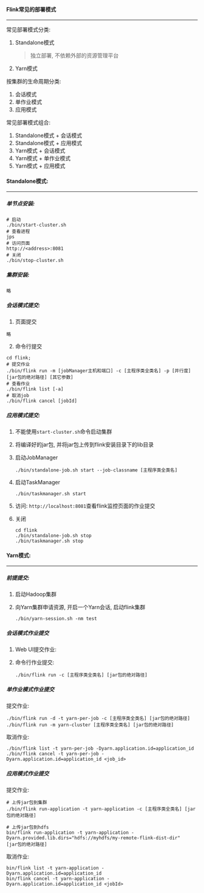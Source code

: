 #### Flink常见的部署模式

---

常见部署模式分类:

1. Standalone模式

   > 独立部署, 不依赖外部的资源管理平台

2. Yarn模式

   > 

按集群的生命周期分类:

1. 会话模式
2. 单作业模式
3. 应用模式

常见部署模式组合:

1. Standalone模式 + 会话模式
2. Standalone模式 + 应用模式
3. Yarn模式 + 会话模式
4. Yarn模式 + 单作业模式
5. Yarn模式 + 应用模式



#### Standalone模式:

---

##### 单节点安装:

```
# 启动
./bin/start-cluster.sh
# 查看进程
jps
# 访问页面
http://<address>:8081
# 关闭
./bin/stop-cluster.sh
```

##### 集群安装:

```
略
```

##### 会话模式提交: 

1. 页面提交

```
略
```

2. 命令行提交

```
cd flink;
# 提交作业
./bin/flink run -m [jobManager主机和端口] -c [主程序类全类名] -p [并行度] [jar包的绝对路径] [其它参数]
# 查看作业
./bin/flink list [-a]
# 取消job
./bin/flink cancel [jobId]
```

##### 应用模式提交:

1. 不能使用`start-cluster.sh`命令启动集群

2. 将编译好的jar包, 并将jar包上传到flink安装目录下的lib目录

3. 启动JobManager

   ```
   ./bin/standalone-job.sh start --job-classname [主程序类全类名]
   ```

4. 启动TaskManager

   ```
   ./bin/taskmanager.sh start
   ```

5. 访问: `http://localhost:8081`查看flink监控页面的作业提交

6. 关闭

   ```
   cd flink
   ./bin/standalone-job.sh stop
   ./bin/taskmanager.sh stop
   ```

   

#### Yarn模式:

---

##### 前提提交:

1. 启动Hadoop集群

2. 向Yarn集群申请资源, 开启一个Yarn会话, 启动flink集群

   ```
   ./bin/yarn-session.sh -nm test
   ```

##### 会话模式作业提交

1. Web UI提交作业:

2. 命令行作业提交:

   ```
   ./bin/flink run -c [主程序类全类名] [jar包的绝对路径]
   ```

##### 单作业模式作业提交

提交作业:

```
./bin/flink run -d -t yarn-per-job -c [主程序类全类名] [jar包的绝对路径]
./bin/flink run -m yarn-cluster [主程序类全类名] [jar包的绝对路径]
```

取消作业:

```
./bin/flink list -t yarn-per-job -Dyarn.application.id=application_id
./bin/flink cancel -t yarn-per-job -Dyarn.application.id=application_id <job_id>
```

##### 应用模式作业提交

提交作业:

```
# 上传jar包到集群
./bin/flink run-application -t yarn-application -c [主程序类全类名] [jar包的绝对路径]

# 上传jar包到hdfs
bin/flink run-application -t yarn-application -Dyarn.provided.lib.dirs="hdfs://myhdfs/my-remote-flink-dist-dir"
[jar包的绝对路径]
```

取消作业: 

```
bin/flink list -t yarn-application -Dyarn.application.id=application_id
bin/flink cancel -t yarn-application -Dyarn.application.id=application_id <jobId>
```















































